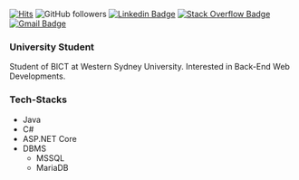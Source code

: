 [![Hits](https://hits.seeyoufarm.com/api/count/incr/badge.svg?url=https%3A%2F%2Fgithub.com%2FLylantz&count_bg=%23555555&title_bg=%23C0C0C0&icon=github.svg&icon_color=%231F1F1F&title=Hits&edge_flat=false)](https://hits.seeyoufarm.com)
![GitHub followers](https://img.shields.io/github/followers/Lylantz?style=social)
[![Linkedin Badge](https://img.shields.io/badge/-LinkedIn-blue?style=flat-square&logo=Linkedin&logoColor=white&link=https://www.linkedin.com/in/simon-youngsik-lee-46b3171b6)](https://www.linkedin.com/in/simon-youngsik-lee-46b3171b6)
[![Stack Overflow Badge](https://img.shields.io/badge/-Stack_Overflow-darkorange?style=flat-square&logo=StackOverflow&logoColor=white&link=https://stackoverflow.com/users/11685280/lylantz)](https://stackoverflow.com/users/11685280/lylantz)
[![Gmail Badge](https://img.shields.io/badge/-Gmail-d14836?style=flat-square&logo=Gmail&logoColor=white&link=mailto:pphantasm@gmail.com)](mailto:pphantasm@gmail.com)

### University Student
Student of BICT at Western Sydney University. Interested in Back-End Web Developments.

### Tech-Stacks
* Java
* C#
* ASP.NET Core
* DBMS
  * MSSQL
  * MariaDB
